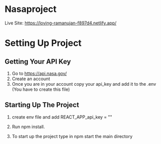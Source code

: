 # Nasaproject
Live Site: https://loving-ramanujan-f897d4.netlify.app/
# Setting Up Project
## Getting Your API Key
1. Go to https://api.nasa.gov/
2. Create an account 
3. Once you are in your account copy your api_key and add it to the .env (You have to create this file)

## Starting Up The Project
1. create env file and add REACT_APP_api_key = "<Your api_key from nasa.gov>"

2. Run npm install.

3. To start up the project type in npm start the main directory 
